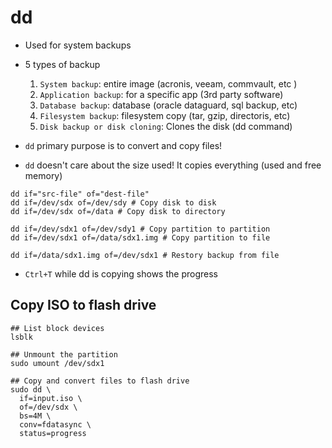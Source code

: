 # dd

- Used for system backups
- 5 types of backup

  1. `System backup`: entire image (acronis, veeam, commvault, etc )
  1. `Application backup`: for a specific app (3rd party software)
  1. `Database backup`: database (oracle dataguard, sql backup, etc)
  1. `Filesystem backup`: filesystem copy (tar, gzip, directoris, etc)
  1. `Disk backup or disk cloning`: Clones the disk (dd command)

- `dd` primary purpose is to convert and copy files!
- `dd` doesn't care about the size used! It copies everything (used and free memory)

```shell
dd if="src-file" of="dest-file"
dd if=/dev/sdx of=/dev/sdy # Copy disk to disk
dd if=/dev/sdx of=/data # Copy disk to directory

dd if=/dev/sdx1 of=/dev/sdy1 # Copy partition to partition
dd if=/dev/sdx1 of=/data/sdx1.img # Copy partition to file

dd if=/data/sdx1.img of=/dev/sdx1 # Restory backup from file
```

- `Ctrl+T` while dd is copying shows the progress

## Copy ISO to flash drive

```shell
## List block devices
lsblk

## Unmount the partition
sudo umount /dev/sdx1

## Copy and convert files to flash drive
sudo dd \
  if=input.iso \
  of=/dev/sdx \
  bs=4M \
  conv=fdatasync \
  status=progress
```

